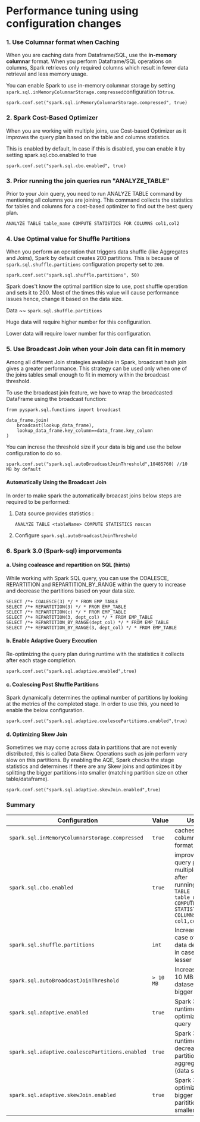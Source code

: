 # Performance tuning using configuration changes

### 1. Use Columnar format when Caching

When you are caching data from Dataframe/SQL, use the **in-memory columnar** format. When you perform Dataframe/SQL operations on columns, Spark retrieves only required columns which result in fewer data retrieval and less memory usage.

You can enable Spark to use in-memory columnar storage by setting `spark.sql.inMemoryColumnarStorage.compressed`configuration to`true`.

```
spark.conf.set("spark.sql.inMemoryColumnarStorage.compressed", true)
```

### 2. Spark Cost-Based Optimizer

When you are working with multiple joins, use Cost-based Optimizer as it improves the query plan based on the table and columns statistics.

This is enabled by default, In case if this is disabled, you can enable it by setting spark.sql.cbo.enabled to true

```
spark.conf.set("spark.sql.cbo.enabled", true)
```

### 3. Prior running the join queries run "ANALYZE_TABLE"

Prior to your Join query, you need to run ANALYZE TABLE command by mentioning all columns you are joining. This command collects the statistics for tables and columns for a cost-based optimizer to find out the best query plan.

```python
ANALYZE TABLE table_name COMPUTE STATISTICS FOR COLUMNS col1,col2
```

### 4. Use Optimal value for Shuffle Partitions

When you perform an operation that triggers data shuffle (like Aggregates and Joins), Spark by default creates 200 partitions. This is because of `spark.sql.shuffle.partitions` configuration property set to `200`.

```
spark.conf.set("spark.sql.shuffle.partitions", 50)
```

Spark does't know the optimal partition size to use, post shuffle operation and sets it to 200. Most of the times this value will cause performance issues hence, change it based on the data size.

Data ~~ `spark.sql.shuffle.partitions`

Huge data will require higher number for this configuration.

Lower data will require lower number for this configuration.

### 5. Use Broadcast Join when your Join data can fit in memory

Among all different Join strategies available in Spark, broadcast hash join gives a greater performance. This strategy can be used only when one of the joins tables small enough to fit in memory within the broadcast threshold.

To use the broadcast join feature, we have to wrap the broadcasted DataFrame using the broadcast function:

```
from pyspark.sql.functions import broadcast

data_frame.join(
    broadcast(lookup_data_frame),
    lookup_data_frame.key_column==data_frame.key_column
)
```

You can increse the threshold size if your data is big and use the below configuration to do so.

```
spark.conf.set("spark.sql.autoBroadcastJoinThreshold",10485760) //10 MB by default
```

#### Automatically Using the Broadcast Join

In order to make spark the automatically broacast joins below steps are required to be performed:

1. Data source provides statistics :
   ```
   ANALYZE TABLE <tableName> COMPUTE STATISTICS noscan
   ```
2. Configure `spark.sql.autoBroadcastJoinThreshold`

### 6. Spark 3.0 (Spark-sql) imporvements

#### a. Using coaleasce and repartition on SQL (hints)

While working with Spark SQL query, you can use the COALESCE, REPARTITION and REPARTITION_BY_RANGE within the query to increase and decrease the partitions based on your data size.

```
SELECT /*+ COALESCE(3) */ * FROM EMP_TABLE
SELECT /*+ REPARTITION(3) */ * FROM EMP_TABLE
SELECT /*+ REPARTITION(c) */ * FROM EMP_TABLE
SELECT /*+ REPARTITION(3, dept_col) */ * FROM EMP_TABLE
SELECT /*+ REPARTITION_BY_RANGE(dept_col) */ * FROM EMP_TABLE
SELECT /*+ REPARTITION_BY_RANGE(3, dept_col) */ * FROM EMP_TABLE
```

#### b. Enable Adaptive Query Execution

Re-optimizing the query plan during runtime with the statistics it collects after each stage completion.

```
spark.conf.set("spark.sql.adaptive.enabled",true)
```

#### c. Coalescing Post Shuffle Partitions

Spark dynamically determines the optimal number of partitions by looking at the metrics of the completed stage. In order to use this, you need to enable the below configuration.

```
spark.conf.set("spark.sql.adaptive.coalescePartitions.enabled",true)
```

#### d. Optimizing Skew Join

Sometimes we may come across data in partitions that are not evenly distributed, this is called Data Skew. Operations such as join perform very slow on this partitions. By enabling the AQE, Spark checks the stage statistics and determines if there are any Skew joins and optimizes it by splitting the bigger partitions into smaller (matching partition size on other table/dataframe).

```
spark.conf.set("spark.sql.adaptive.skewJoin.enabled",true)
```

### Summary


| Configuration | Value | Usage |
| - | - | - |
| `spark.sql.inMemoryColumnarStorage.compressed` | `true` | caches data in columnar format |
| `spark.sql.cbo.enabled` | `true` | improves query plans for multiple joins after running`ANALYZE TABLE table_name COMPUTE STATISTICS FOR COLUMNS col1,col2` |
| `spark.sql.shuffle.partitions` | `int` | Increase in case of huge data decrease in case of lesser |
| `spark.sql.autoBroadcastJoinThreshold` | `> 10 MB` | Increase from 10 MBs if the datasets are bigger in size. |
| `spark.sql.adaptive.enabled` | `true` | Spark 3.0 runtime optimization of query |
| `spark.sql.adaptive.coalescePartitions.enabled` | `true` | Spark 3.0 runtime decrease in partitions after aggregations (data shuffles) |
| `spark.sql.adaptive.skewJoin.enabled` | `true` | Spark 3.0 optimizes bigger parititions into smaller ones |
